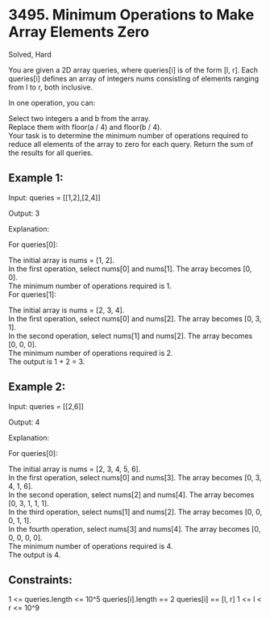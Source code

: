 # 3495. Minimum Operations to Make Array Elements Zero
Solved, Hard

You are given a 2D array queries, where queries[i] is of the form [l, r]. Each queries[i] defines an array of integers nums consisting of elements ranging from l to r, both inclusive.  

In one operation, you can:  

Select two integers a and b from the array.  
Replace them with floor(a / 4) and floor(b / 4).  
Your task is to determine the minimum number of operations required to reduce all elements of the array to zero for each query. Return the sum of the results for all queries.  

 

Example 1:
---
Input: queries = [[1,2],[2,4]]  

Output: 3  

Explanation:  

For queries[0]:  

The initial array is nums = [1, 2].  
In the first operation, select nums[0] and nums[1]. The array becomes [0, 0].  
The minimum number of operations required is 1.  
For queries[1]:  

The initial array is nums = [2, 3, 4].  
In the first operation, select nums[0] and nums[2]. The array becomes [0, 3, 1].  
In the second operation, select nums[1] and nums[2]. The array becomes [0, 0, 0].  
The minimum number of operations required is 2.  
The output is 1 + 2 = 3.  

Example 2:
---
Input: queries = [[2,6]]  

Output: 4  
 
Explanation:  

For queries[0]:  

The initial array is nums = [2, 3, 4, 5, 6].  
In the first operation, select nums[0] and nums[3]. The array becomes [0, 3, 4, 1, 6].  
In the second operation, select nums[2] and nums[4]. The array becomes [0, 3, 1, 1, 1].  
In the third operation, select nums[1] and nums[2]. The array becomes [0, 0, 0, 1, 1].  
In the fourth operation, select nums[3] and nums[4]. The array becomes [0, 0, 0, 0, 0].  
The minimum number of operations required is 4.  
The output is 4.  
 
 

Constraints:
---
1 <= queries.length <= 10^5
queries[i].length == 2
queries[i] == [l, r]
1 <= l < r <= 10^9
